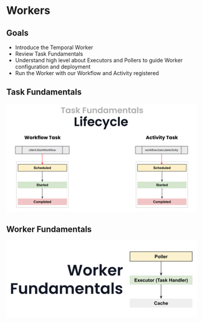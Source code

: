 # Workers

## Goals

- Introduce the Temporal Worker
- Review Task Fundamentals
- Understand high level about Executors and Pollers to guide Worker configuration and deployment
- Run the Worker with our Workflow and Activity registered

## Task Fundamentals

![Task fundamentals](task.png)

## Worker Fundamentals

![Worker fundamentals](worker.png)

